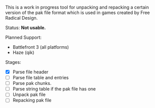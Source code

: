 This is a work in progress tool for unpacking and repacking a certain version of the pak file format which is used in games created by Free Radical Design.

Status: **Not usable.**

Planned Support:
- Battlefront 3 (all platforms)
- Haze (qik)

Stages:
- [x] Parse file header
- [ ] Parse file table and entries
- [ ] Parse pak chunks.
- [ ] Parse string table if the pak file has one
- [ ] Unpack pak file
- [ ] Repacking pak file

